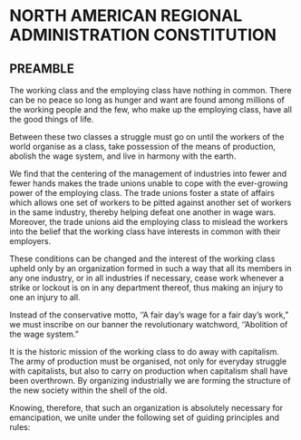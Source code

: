 # NORTH AMERICAN REGIONAL ADMINISTRATION CONSTITUTION

## PREAMBLE


The working class and the employing class have nothing in common. There can be no peace so long as hunger and want are found among
millions of the working people and the few, who make up the employing class, have all the good things of life.

Between these two classes a struggle must go on until the workers of the world organise as a class, take possession of the means of production, abolish the wage system, and live in harmony with the earth.

We find that the centering of the management of industries into fewer and fewer hands makes the trade unions unable to cope with the ever-growing power of the employing class. The trade unions foster a state of affairs which allows one set of workers to be pitted against another set of workers in the same industry, thereby helping defeat one another in wage wars. Moreover, the trade unions aid the employing class to mislead the workers into the belief that the working class have interests in common with their employers.

These conditions can be changed and the interest of the working class upheld only by an organization formed in such a way that all its members in any one industry, or in all industries if necessary, cease work whenever a strike or lockout is on in any department thereof, thus making an injury to one an injury to all.

Instead of the conservative motto, ‘’A fair day’s wage for a fair day’s work,” we must inscribe on our banner the revolutionary watchword, ‘’Abolition of the wage system.”

It is the historic mission of the working class to do away with capitalism. The army of production must be organised, not only for everyday struggle with capitalists, but also to carry on production when capitalism shall have been overthrown. By organizing industrially we are forming the structure of the new society within the shell of the old.

Knowing, therefore, that such an organization is absolutely necessary for emancipation, we unite under the following set of guiding principles and rules:

